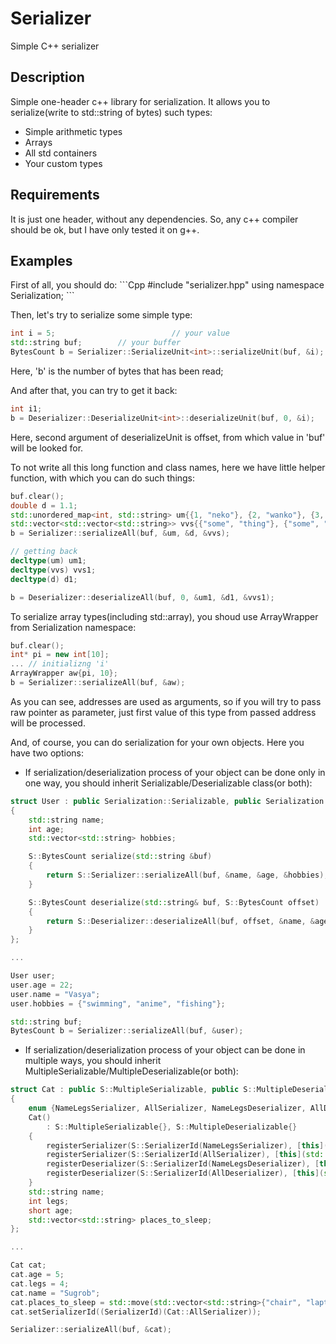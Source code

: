 # Serializer
Simple C++ serializer

<h2>Description</h2>
Simple one-header c++ library for serialization.
It allows you to serialize(write to std::string of bytes) such types:
<ul>
<li>Simple arithmetic types</li>
<li>Arrays</li>
<li>All std containers</li>
<li>Your custom types</li>
</ul>

<h2>Requirements</h2>
It is just one header, without any dependencies. So, any c++ compiler should be ok, but I have only tested it on g++.

<h2>Examples</h2>
First of all, you should do:
```Cpp
#include "serializer.hpp"
using namespace Serialization;
```

Then, let's try to serialize some simple type:
```Cpp
int i = 5; 							// your value
std::string buf;		// your buffer
BytesCount b = Serializer::SerializeUnit<int>::serializeUnit(buf, &i);
```
Here, 'b' is the number of bytes that has been read;

And after that, you can try to get it back:
```Cpp
int i1;
b = Deserializer::DeserializeUnit<int>::deserializeUnit(buf, 0, &i);
```
Here, second argument of deserializeUnit is offset, from which value in 'buf' will be looked for.

To not write all this long function and class names, here we have little helper function, with which you can do such things:
```Cpp
buf.clear();
double d = 1.1;
std::unordered_map<int, std::string> um{{1, "neko"}, {2, "wanko"}, {3, "manko"}};
std::vector<std::vector<std::string>> vvs{{"some", "thing"}, {"some", "other", "thing"}};
b = Serializer::serializeAll(buf, &um, &d, &vvs);

// getting back
decltype(um) um1;
decltype(vvs) vvs1;
decltype(d) d1;

b = Deserializer::deserializeAll(buf, 0, &um1, &d1, &vvs1);
```
To serialize array types(including std::array), you shoud use ArrayWrapper<T> from Serialization namespace:
```Cpp
buf.clear();
int* pi = new int[10];
... // initializng 'i'
ArrayWrapper aw{pi, 10};
b = Serializer::serializeAll(buf, &aw);
```
As you can see, addresses are used as arguments, so if you will try to pass raw pointer as parameter, just first value of this type from passed address will be processed.

And, of course, you can do serialization for your own objects. Here you have two options:
- If serialization/deserialization process of your object can be done only in one way, you should inherit Serializable/Deserializable class(or both):
```Cpp
struct User : public Serialization::Serializable, public Serialization::Deserializable
{
    std::string name;
    int age;
    std::vector<std::string> hobbies;

    S::BytesCount serialize(std::string &buf)
    {
        return S::Serializer::serializeAll(buf, &name, &age, &hobbies);
    }

    S::BytesCount deserialize(std::string& buf, S::BytesCount offset)
    {
        return S::Deserializer::deserializeAll(buf, offset, &name, &age, &hobbies);
    }
};

...

User user;
user.age = 22;
user.name = "Vasya";
user.hobbies = {"swimming", "anime", "fishing"};

std::string buf;
BytesCount b = Serializer::serializeAll(buf, &user);

```

- If serialization/deserialization process of your object can be done in multiple ways, you should inherit MultipleSerializable/MultipleDeserializable(or both):
```Cpp
struct Cat : public S::MultipleSerializable, public S::MultipleDeserializable
{
    enum {NameLegsSerializer, AllSerializer, NameLegsDeserializer, AllDeserializer};
    Cat()
        : S::MultipleSerializable{}, S::MultipleDeserializable{}
    {
        registerSerializer(S::SerializerId(NameLegsSerializer), [this](std::string& buf) { return S::Serializer::serializeAll(buf, &name, &legs); } );
        registerSerializer(S::SerializerId(AllSerializer), [this](std::string& buf) { return S::Serializer::serializeAll(buf, &name, &legs, &age, &places_to_sleep); } );
        registerDeserializer(S::SerializerId(NameLegsDeserializer), [this](std::string& buf, S::BytesCount offset) { return S::Deserializer::deserializeAll(buf, offset, &name, &legs); } );
        registerDeserializer(S::SerializerId(AllDeserializer), [this](std::string& buf, S::BytesCount offset) { return S::Deserializer::deserializeAll(buf, offset, &name, &legs, &age, &places_to_sleep); } );
    }
    std::string name;
    int legs;
    short age;
    std::vector<std::string> places_to_sleep;
};

...

Cat cat;
cat.age = 5;
cat.legs = 4;
cat.name = "Sugrob";
cat.places_to_sleep = std::move(std::vector<std::string>{"chair", "laptop", "my head"});
cat.setSerializerId((SerializerId)(Cat::AllSerializer));

Serializer::serializeAll(buf, &cat);
```


